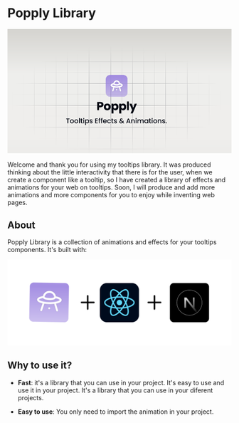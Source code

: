 # Popply Library

![Popply Library](/public/banner.png)

Welcome and thank you for using my tooltips library. It was produced thinking about the little interactivity that there is for the user, when we create a component like a tooltip, so I have created a library of effects and animations for your web on tooltips. Soon, I will produce and add more animations and more components for you to enjoy while inventing web pages.

## About

Popply Library is a collection of animations and effects for your tooltips components. It's built with:

![Tools used to build Popply Library](/public/tools.png)

## Why to use it?

- **Fast**: it's a library that you can use in your project. It's easy to use and use it in your project. It's a library that you can use in your diferent projects.

- **Easy to use**: You only need to import the animation in your project.


